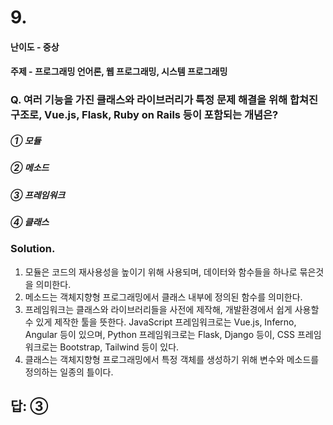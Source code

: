 # 9.
#### 난이도 - 중상
#### 주제 - 프로그래밍 언어론, 웹 프로그래밍, 시스템 프로그래밍

### Q. 여러 기능을 가진 클래스와 라이브러리가 특정 문제 해결을 위해 합쳐진 구조로, Vue.js, Flask, Ruby on Rails 등이 포함되는 개념은? 

##### ① 모듈
##### ② 메소드
##### ③ 프레임워크
##### ④ 클래스

### Solution. 
1. 모듈은 코드의 재사용성을 높이기 위해 사용되며, 데이터와 함수들을 하나로 묶은것을 의미한다.
2. 메소드는 객체지향형 프로그래밍에서 클래스 내부에 정의된 함수를 의미한다.
3. 프레임워크는 클래스와 라이브러리들을 사전에 제작해, 개발환경에서 쉽게 사용할 수 있게 제작한 툴을 뜻한다. JavaScript 프레임워크로는 Vue.js, Inferno, Angular 등이 있으며, 
Python 프레임워크로는 Flask, Django 등이, CSS 프레임워크로는 Bootstrap, Tailwind 등이 있다.
4. 클래스는 객체지향형 프로그래밍에서 특정 객체를 생성하기 위해 변수와 메소드를 정의하는 일종의 틀이다.

## 답: ③
